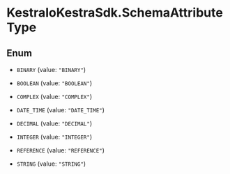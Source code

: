 # KestraIoKestraSdk.SchemaAttributeType

## Enum


* `BINARY` (value: `"BINARY"`)

* `BOOLEAN` (value: `"BOOLEAN"`)

* `COMPLEX` (value: `"COMPLEX"`)

* `DATE_TIME` (value: `"DATE_TIME"`)

* `DECIMAL` (value: `"DECIMAL"`)

* `INTEGER` (value: `"INTEGER"`)

* `REFERENCE` (value: `"REFERENCE"`)

* `STRING` (value: `"STRING"`)


